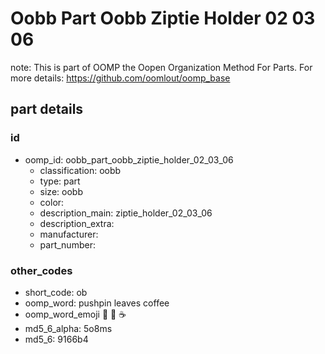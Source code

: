 # Oobb Part Oobb Ziptie Holder 02 03 06  

note: This is part of OOMP the Oopen Organization Method For Parts. For more details: https://github.com/oomlout/oomp_base

##  part details





### id
* oomp_id: oobb_part_oobb_ziptie_holder_02_03_06
  * classification: oobb
  * type: part
  * size: oobb
  * color: 
  * description_main: ziptie_holder_02_03_06
  * description_extra: 
  * manufacturer: 
  * part_number: 

### other_codes
* short_code: ob
* oomp_word: pushpin leaves coffee
* oomp_word_emoji :pushpin: :leaves: :coffee:
* md5_6_alpha: 5o8ms
* md5_6: 9166b4